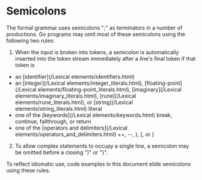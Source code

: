 # Semicolons

The formal grammar uses semicolons ";" as terminators in a number of productions. Go programs may omit most of these semicolons using the following two rules:

1. When the input is broken into tokens, a semicolon is automatically inserted into the token stream immediately after a line's final token if that token is
  + an [identifier](/Lexical elements/identifiers.html)
  + an [integer](/Lexical elements/integer_literals.html), [floating-point](/Lexical elements/floating-point_literals.html), [imaginary](/Lexical elements/imaginary_literals.html), [rune](/Lexical elements/rune_literals.html), or [string](/Lexical elements/string_literals.html) literal
  + one of the [keywords](/Lexical elements/keywords.html) break, continue, fallthrough, or return
  + one of the [operators and delimiters](/Lexical elements/operators_and_delimiters.html) ++, --, ), ], or }
2. To allow complex statements to occupy a single line, a semicolon may be omitted before a closing ")" or "}".

To reflect idiomatic use, code examples in this document elide semicolons using these rules.